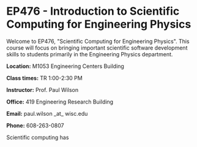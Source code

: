 # EP476 - Introduction to Scientific Computing for Engineering Physics

Welcome to EP476, "Scientific Computing for Engineering Physics".  This course
will focus on bringing important scientific software development skills to students
primarily in the Engineering Physics department.

**Location:** M1053 Engineering Centers Building

**Class times:** TR 1:00-2:30 PM

**Instructor:** Prof. Paul Wilson

**Office:** 419 Engineering Research Building

**Email:** paul.wilson \_at\_ wisc.edu

**Phone:** 608-263-0807

Scientific computing has 
